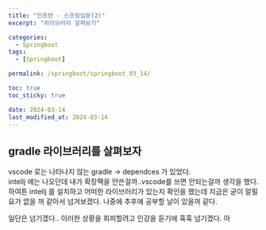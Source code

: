 ```yaml
---
title: "인프런 - 스프링입문(2)"
excerpt: "라이브러리 살펴보기"

categories:
  - Springboot
tags:
  - [Springboot]

permalink: /springboot/springboot_03_14/

toc: true
toc_sticky: true 

date: 2024-03-14
last_modified_at: 2024-03-14
---
```


## gradle 라이브러리를 살펴보자

vscode 로는 나타나지 않는 gradle -> dependces 가 있었다.  
intellj 에는 나오던데 내가 확장팩을 안쓴걸까..vscode를 쓰면 안되는걸까 생각을 했다. 하여튼 intellj 를 설치하고 어떠한 라이브러리가 있는지 확인을 했는데 지금은 굳이 알필요가 없을 꺼 같아서 넘겨보겠다. 나중에 추후에 공부할 날이 있을꺼 같다.  

일단은 넘기겠다.. 이러한 상황을 회피할려고 인강을 듣기에 훅훅 넘기겠다. 아